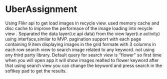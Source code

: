 # UberAssignment

Using Flikr api to get load images in recycle view.
used memory cache and disc cache to improve the performace of the image loading into recycle view .
Separated the data layer(i.e api data) from the view  layer(i.e activity) using interface,similar to MVP.
pagination support with each page containing 9 item 
displaying images in the grid formate with 3 columns in each row
search view to search image related to any keyword.
not using any third party library.
Default query for search view is "flower" so first time when you will open app it will show images realted to flower keyword after that using search view you can change the keyword and press search in the softkey pad to get the results.
